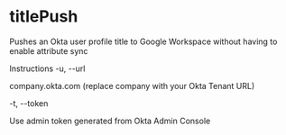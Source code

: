 # titlePush
Pushes an Okta user profile title to Google Workspace without having to enable attribute sync

Instructions
-u, --url

company.okta.com (replace company with your Okta Tenant URL)

-t, --token

Use admin token generated from Okta Admin Console
